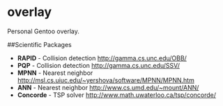 overlay
=======

Personal Gentoo overlay.

##Scientific Packages

- **RAPID** - Collision detection http://gamma.cs.unc.edu/OBB/
- **PQP** - Collision detection http://gamma.cs.unc.edu/SSV/
- **MPNN** - Nearest neighbor http://msl.cs.uiuc.edu/~yershova/software/MPNN/MPNN.htm
- **ANN** - Nearest neighbor http://www.cs.umd.edu/~mount/ANN/
- **Concorde** - TSP solver http://www.math.uwaterloo.ca/tsp/concorde/
